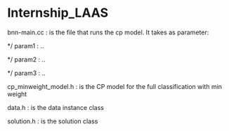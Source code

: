 # Internship_LAAS

bnn-main.cc : is the file that runs the cp model. It takes as parameter: 

 */ param1 : ..
 
 */ param2 : ..
 
 */ param3 : ..
 
cp_minweight_model.h : is the CP model for the full classification with min weight 

data.h : is the data instance class

solution.h : is the solution class 

